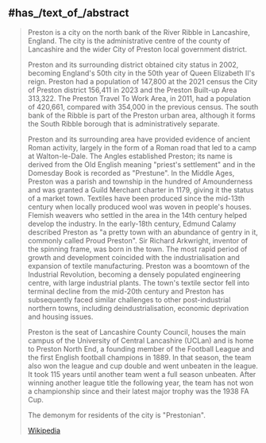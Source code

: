 
## #has_/text_of_/abstract 

> Preston is a city on the north bank of the River Ribble in Lancashire, England. 
> The city is the administrative centre of the county of Lancashire 
> and the wider City of Preston local government district. 
> 
> Preston and its surrounding district obtained city status in 2002, 
> becoming England's 50th city in the 50th year of Queen Elizabeth II's reign. 
> Preston had a population of 147,800 at the 2021 census  the City of Preston district 156,411 in 2023 and the Preston Built-up Area 313,322. The Preston Travel To Work Area, in 2011, had a population of 420,661, compared with 354,000 in the previous census. The south bank of the Ribble is part of the Preston urban area, although it forms the South Ribble borough that is administratively separate.
>
> Preston and its surrounding area have provided evidence of ancient Roman activity, largely in the form of a Roman road that led to a camp at Walton-le-Dale. The Angles established Preston; its name is derived from the Old English meaning "priest's settlement" and in the Domesday Book is recorded as "Prestune". In the Middle Ages, Preston was a parish and township in the hundred of Amounderness and was granted a Guild Merchant charter in 1179, giving it the status of a market town. Textiles have been produced since the mid-13th century when locally produced wool was woven in people's houses. Flemish weavers who settled in the area in the 14th century helped develop the industry. In the early-18th century, Edmund Calamy described Preston as "a pretty town with an abundance of gentry in it, commonly called Proud Preston". Sir Richard Arkwright, inventor of the spinning frame, was born in the town. The most rapid period of growth and development coincided with the industrialisation and expansion of textile manufacturing. Preston was a boomtown of the Industrial Revolution, becoming a densely populated engineering centre, with large industrial plants. The town's textile sector fell into terminal decline from the mid-20th century and Preston has subsequently faced similar challenges to other post-industrial northern towns, including deindustrialisation, economic deprivation and housing issues.
>
> Preston is the seat of Lancashire County Council, houses the main campus of the University of Central Lancashire (UCLan) and is home to Preston North End, a founding member of the Football League and the first English football champions in 1889. In that season, the team also won the league and cup double and went unbeaten in the league. It took 115 years until another team went a full season unbeaten. After winning another league title the following year, the team has not won a championship since and their latest major trophy was the 1938 FA Cup. 
>
> The demonym for residents of the city is "Prestonian".
>
> [Wikipedia](https://en.wikipedia.org/wiki/Preston,%20Lancashire)



